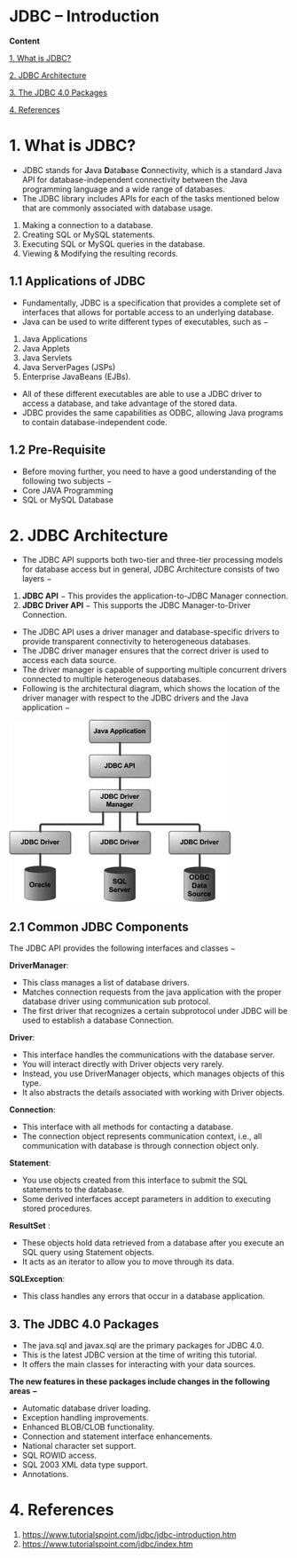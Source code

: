 # JDBC – Introduction

**Content**

[1. What is JDBC?](#1-what-is-jdbc)

[2. JDBC Architecture](#2-jdbc-architecture)

[3. The JDBC 4.0 Packages](#3-the-jdbc-40-packages)

[4. References](#4-references)

# 1. What is JDBC?

-   JDBC stands for **J**ava **D**ata**b**ase **C**onnectivity, which is a standard Java API for database-independent connectivity between the Java programming language and a wide range of databases.
-   The JDBC library includes APIs for each of the tasks mentioned below that are commonly associated with database usage.
1.  Making a connection to a database.
2.  Creating SQL or MySQL statements.
3.  Executing SQL or MySQL queries in the database.
4.  Viewing & Modifying the resulting records.

## 1.1 Applications of JDBC

-   Fundamentally, JDBC is a specification that provides a complete set of interfaces that allows for portable access to an underlying database.
-   Java can be used to write different types of executables, such as −
1.  Java Applications
2.  Java Applets
3.  Java Servlets
4.  Java ServerPages (JSPs)
5.  Enterprise JavaBeans (EJBs).
-   All of these different executables are able to use a JDBC driver to access a database, and take advantage of the stored data.
-   JDBC provides the same capabilities as ODBC, allowing Java programs to contain database-independent code.

## 1.2 Pre-Requisite

-   Before moving further, you need to have a good understanding of the following two subjects −
-   Core JAVA Programming
-   SQL or MySQL Database

# 2. JDBC Architecture

-   The JDBC API supports both two-tier and three-tier processing models for database access but in general, JDBC Architecture consists of two layers −
1.  **JDBC API** − This provides the application-to-JDBC Manager connection.
2.  **JDBC Driver API** − This supports the JDBC Manager-to-Driver Connection.
-   The JDBC API uses a driver manager and database-specific drivers to provide transparent connectivity to heterogeneous databases.
-   The JDBC driver manager ensures that the correct driver is used to access each data source.
-   The driver manager is capable of supporting multiple concurrent drivers connected to multiple heterogeneous databases.
-   Following is the architectural diagram, which shows the location of the driver manager with respect to the JDBC drivers and the Java application −

![JDBC Architecture](media/architecture-jdbc.png)

## 2.1 Common JDBC Components

The JDBC API provides the following interfaces and classes −

**DriverManager**:

-   This class manages a list of database drivers.
-   Matches connection requests from the java application with the proper database driver using communication sub protocol.
-   The first driver that recognizes a certain subprotocol under JDBC will be used to establish a database Connection.

**Driver**:

-   This interface handles the communications with the database server.
-   You will interact directly with Driver objects very rarely.
-   Instead, you use DriverManager objects, which manages objects of this type.
-   It also abstracts the details associated with working with Driver objects.

**Connection**:

-   This interface with all methods for contacting a database.
-   The connection object represents communication context, i.e., all communication with database is through connection object only.

**Statement**:

-   You use objects created from this interface to submit the SQL statements to the database.
-   Some derived interfaces accept parameters in addition to executing stored procedures.

**ResultSet** :

-   These objects hold data retrieved from a database after you execute an SQL query using Statement objects.
-   It acts as an iterator to allow you to move through its data.

**SQLException**:

-   This class handles any errors that occur in a database application.

## 3. The JDBC 4.0 Packages

-   The java.sql and javax.sql are the primary packages for JDBC 4.0.
-   This is the latest JDBC version at the time of writing this tutorial.
-   It offers the main classes for interacting with your data sources.

**The new features in these packages include changes in the following areas −**

-   Automatic database driver loading.
-   Exception handling improvements.
-   Enhanced BLOB/CLOB functionality.
-   Connection and statement interface enhancements.
-   National character set support.
-   SQL ROWID access.
-   SQL 2003 XML data type support.
-   Annotations.

# 4. References

1.  https://www.tutorialspoint.com/jdbc/jdbc-introduction.htm
2.  https://www.tutorialspoint.com/jdbc/index.htm
